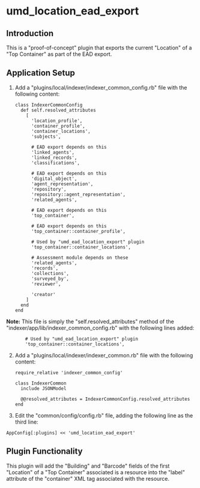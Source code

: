 # umd_location_ead_export

## Introduction

This is a "proof-of-concept" plugin that exports the current "Location" of a
"Top Container" as part of the EAD export.

## Application Setup

1) Add a "plugins/local/indexer/indexer_common_config.rb" file with the
   following content:

   ```
   class IndexerCommonConfig
     def self.resolved_attributes
       [
         'location_profile',
         'container_profile',
         'container_locations',
         'subjects',

         # EAD export depends on this
         'linked_agents',
         'linked_records',
         'classifications',

         # EAD export depends on this
         'digital_object',
         'agent_representation',
         'repository',
         'repository::agent_representation',
         'related_agents',

         # EAD export depends on this
         'top_container',

         # EAD export depends on this
         'top_container::container_profile',

         # Used by "umd_ead_location_export" plugin
         'top_container::container_locations',

         # Assessment module depends on these
         'related_agents',
         'records',
         'collections',
         'surveyed_by',
         'reviewer',

         'creator'
       ]
     end
   end
   ```

  **Note:** This file is simply the "self.resolved_attributes" method of the
  "indexer/app/lib/indexer_common_config.rb" with the following lines added:

  ```
         # Used by "umd_ead_location_export" plugin
         'top_container::container_locations',
  ```

2) Add a "plugins/local/indexer/indexer_common.rb" file with the following
   content:

   ```
   require_relative 'indexer_common_config'

   class IndexerCommon
     include JSONModel

     @@resolved_attributes = IndexerCommonConfig.resolved_attributes
   end
   ```

3) Edit the "common/config/config.rb" file, adding the following line as the
third line:

```
AppConfig[:plugins] << 'umd_location_ead_export'
```

## Plugin Functionality

This plugin will add the "Building" and "Barcode" fields of the first
"Location" of a "Top Container" associated is a resource into the "label"
attribute of the "container" XML tag associated with the resource.
